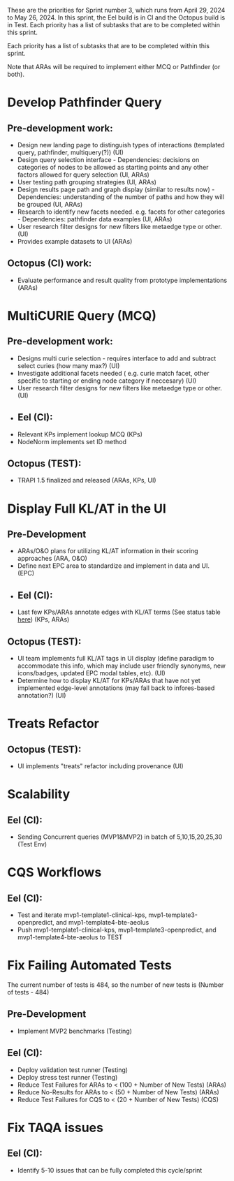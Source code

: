 These are the priorities for Sprint number 3, which runs from April 29, 2024 to May 26, 2024. 
In this sprint, the Eel build is in CI and the Octopus build is in Test. Each priority has a list of subtasks that are to be completed within this sprint.

Each priority has a list of subtasks that are to be completed within this sprint.  

Note that ARAs will be required to implement either MCQ or Pathfinder (or both).

# Develop Pathfinder Query
## Pre-development work:
- Design new landing page to distinguish types of interactions (templated query, pathfinder, multiquery(?)) (UI)
- Design query selection interface - Dependencies: decisions on categories of nodes to be allowed as starting points and any other factors allowed for query selection (UI, ARAs)
- User testing path grouping strategies (UI, ARAs)
- Design results page path  and graph display (similar to results now) - Dependencies: understanding of the number of paths and how they will be grouped (UI, ARAs)
- Research to identify new facets needed. e.g. facets for other categories - Dependencies: pathfinder data examples (UI, ARAs)
- User research filter designs for new filters like metaedge type or other. (UI)
- Provides example datasets to UI (ARAs)
## Octopus (CI) work:
- Evaluate performance and result quality from prototype implementations (ARAs)

# MultiCURIE Query (MCQ)
## Pre-development work:
- Designs multi curie selection -  requires interface to add and subtract select curies (how many max?) (UI)
- Investigate additional facets needed ( e.g. curie match facet, other specific to starting or ending node category if neccesary) (UI)
- User research filter designs for new filters like metaedge type or other. (UI)
- ## Eel (CI):
- Relevant KPs implement lookup MCQ (KPs)
- NodeNorm implements set ID method
## Octopus (TEST):
- TRAPI 1.5 finalized and released (ARAs, KPs, UI)

# Display Full KL/AT in the UI
## Pre-Development
- ARAs/O&O plans for utilizing KL/AT information in their scoring approaches (ARA, O&O)
- Define next EPC area to standardize and implement in data and UI. (EPC)
- ## Eel (CI):
- Last few KPs/ARAs annotate edges with KL/AT terms (See status table [here](https://docs.google.com/document/d/16agzJB0OlR8z-zU3nTivYYIo09sdayN-tu8lbrZyTXY/edit?pli=1#bookmark=id.kz0zera1i398)) (KPs, ARAs)
## Octopus (TEST):
- UI team implements full KL/AT tags in UI display (define paradigm to accommodate this info, which may include user friendly synonyms, new icons/badges, updated EPC modal tables, etc). (UI)
- Determine how to display KL/AT for KPs/ARAs that have not yet implemented edge-level annotations (may fall back to infores-based annotation?) (UI)

# Treats Refactor
## Octopus (TEST):
- UI implements "treats" refactor including provenance (UI)

# Scalability
## Eel (CI):
- Sending Concurrent queries (MVP1&MVP2) in batch of 5,10,15,20,25,30 (Test Env)

# CQS Workflows
## Eel (CI):
-  Test and iterate mvp1-template1-clinical-kps, mvp1-template3-openpredict, and mvp1-template4-bte-aeolus
-  Push mvp1-template1-clinical-kps, mvp1-template3-openpredict, and mvp1-template4-bte-aeolus to TEST

# Fix Failing Automated Tests
The current number of tests is 484, so the number of new tests is (Number of tests - 484)
## Pre-Development
- Implement MVP2 benchmarks (Testing)
## Eel (CI):
- Deploy validation test runner (Testing)
- Deploy stress test runner (Testing)
- Reduce Test Failures for ARAs to < (100 + Number of New Tests) (ARAs)
- Reduce No-Results for ARAs to < (50 + Number of New Tests) (ARAs)
- Reduce Test Failures for CQS to < (20 + Number of New Tests) (CQS)

# Fix TAQA issues
## Eel (CI):
- Identify 5-10 issues that can be fully completed this cycle/sprint
